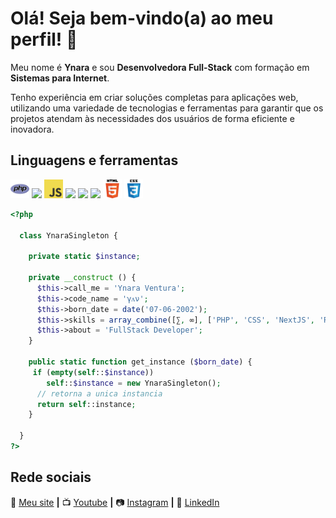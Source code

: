 # Olá! Seja bem-vindo(a) ao meu perfil! 🌟

Meu nome é **Ynara** e sou **Desenvolvedora Full-Stack** com formação em **Sistemas para Internet**. 

Tenho experiência em criar soluções completas para aplicações web, utilizando uma variedade de tecnologias e ferramentas para garantir que os projetos atendam às necessidades dos usuários de forma eficiente e inovadora.

## Linguagens e ferramentas
<code><img height="30" src="https://raw.githubusercontent.com/github/explore/80688e429a7d4ef2fca1e82350fe8e3517d3494d/topics/php/php.png"></code>
<code><img height="30" src="https://static-00.iconduck.com/assets.00/laravel-icon-995x1024-dk77ahh4.png"></code>
<code><img height="30" src="https://raw.githubusercontent.com/github/explore/80688e429a7d4ef2fca1e82350fe8e3517d3494d/topics/javascript/javascript.png"></code>
<code><img height="30" src="https://logosmarcas.net/wp-content/uploads/2020/09/Oracle-Logo.png"></code>
<code><img height="30" src="https://cdn.icon-icons.com/icons2/2415/PNG/512/git_original_wordmark_logo_icon_146510.png"></code>
<code><img height="30" src="https://cdn.icon-icons.com/icons2/2699/PNG/512/reactjs_logo_icon_170805.png"></code>
<code><img height="30" src="https://raw.githubusercontent.com/github/explore/80688e429a7d4ef2fca1e82350fe8e3517d3494d/topics/html/html.png"></code>
<code><img height="30" src="https://raw.githubusercontent.com/github/explore/80688e429a7d4ef2fca1e82350fe8e3517d3494d/topics/css/css.png"></code>
```php
<?php

  class YnaraSingleton {

    private static $instance;

    private __construct () {
      $this->call_me = 'Ynara Ventura';
      $this->code_name = 'γᴧν';
      $this->born_date = date('07-06-2002');
      $this->skills = array_combine([∑, ∞], ['PHP', 'CSS', 'NextJS', 'React', 'JavaScript']);
      $this->about = 'FullStack Developer';
    }

    public static function get_instance ($born_date) {
     if (empty(self::$instance))
        self::$instance = new YnaraSingleton();
      // retorna a unica instancia
      return self::instance;
    }

  }
?>

```
[website]: https://ynaralira.github.io/portifolio-ynara/
[youtube]: https://www.youtube.com/channel/UCfTPnFdC2xBQegg7aBZuDGw/
[instagram]: https://www.instagram.com/ynara_dev/
[linkedin]: https://www.linkedin.com/in/ynara-lira-ventura-797a341b7/


## Rede sociais

🏡 [Meu site][website] **|**
📺 [Youtube][youtube] **|**
📷 [Instagram][instagram] **|**
👔 [LinkedIn][linkedin]
